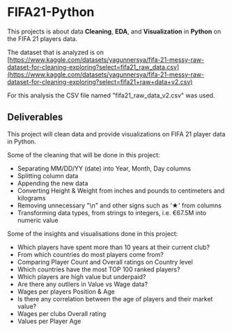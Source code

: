 # FIFA21-Python
This projects is about data **Cleaning**, **EDA**, and **Visualization** in **Python** on the FIFA 21 players data.

The dataset that is analyzed is on [https://www.kaggle.com/datasets/yagunnersya/fifa-21-messy-raw-dataset-for-cleaning-exploring?select=fifa21_raw_data.csv](https://www.kaggle.com/datasets/yagunnersya/fifa-21-messy-raw-dataset-for-cleaning-exploring?select=fifa21+raw+data+v2.csv)

For this analysis the CSV file named "fifa21_raw_data_v2.csv" was used.

## Deliverables

This project will clean data and provide visualizations on FIFA 21 player data in Python. 

Some of the cleaning that will be done in this project:

- Separating MM/DD/YY (date) into Year, Month, Day columns
- Splitting column data
- Appending the new data
- Converting Height & Weight from inches and pounds to centimeters and kilograms
- Removing unnecessary "\n" and other signs such as '★' from columns
- Transforming data types, from strings to integers, i.e. €67.5M into numeric value

Some of the insights and visualisations done in this project:

- Which players have spent more than 10 years at their current club?
- From which countries do most players come from?
- Comparing Player Count and Overall ratings on Country level
- Which countries have the most TOP 100 ranked players?
- Which players are high value but underpaid?
- Are there any outliers in Value vs Wage data?
- Wages per players Position & Age
- Is there any correlation between the age of players and their market value?
- Wages per clubs Overall rating
- Values per Player Age


